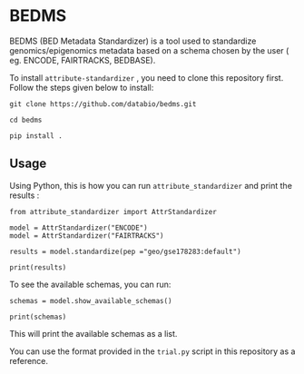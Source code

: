 # BEDMS

BEDMS (BED Metadata Standardizer) is a tool used to standardize genomics/epigenomics metadata based on a schema chosen by the user ( eg. ENCODE, FAIRTRACKS, BEDBASE).


To install `attribute-standardizer` , you need to clone this repository first. Follow the steps given below to install:

```
git clone https://github.com/databio/bedms.git

cd bedms

pip install .

```

## Usage

Using Python, this is how you can run `attribute_standardizer` and print the results :


```
from attribute_standardizer import AttrStandardizer

model = AttrStandardizer("ENCODE")
model = AttrStandardizer("FAIRTRACKS")

results = model.standardize(pep ="geo/gse178283:default")

print(results)

```

To see the available schemas, you can run:
```
schemas = model.show_available_schemas()

print(schemas)
```

This will print the available schemas as a list. 

You can use the format provided in the `trial.py` script in this repository as a reference. 